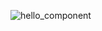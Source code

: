 ![hello_component](https://github.com/user-attachments/assets/7d76a7f3-3b91-4f89-acdb-06090554d860)
